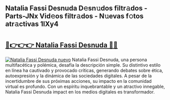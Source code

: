 ## Natalia Fassi Desnuda D𝚎sn𝚞dos filtr𝚊dos - Parts-JNx Vid𝚎os filtr𝚊dos - N𝚞evas f𝚘tos atr𝚊ctivas 1lXy4

# <h2><a href="http://mbcgy44.tromn.icu/?c=Natalia+Fassi+Desnuda">🔗👉👉👉 Natalia Fassi Desnuda 🔗🔗</a></h2>

[![Natalia Fassi Desnuda nuevo](https://i.imgur.com/pEAQMta.gif)](http://mbcgy44.tromn.icu/?c=Natalia+Fassi+Desnuda)
Natalia Fassi Desnuda, una persona multifacética y polémica, desafía la descripción simple. Su distintivo estilo en línea ha cautivado y provocado críticas, generando debates sobre ética, autoexpresión y la dinámica de las sociedades digitales. A pesar de la incertidumbre de sus próximas acciones, su impacto en la comunidad virtual es profundo. Con un espíritu inquebrantable y un atractivo innegable, Natalia Fassi Desnuda impact en los medios digitales es transformador.
